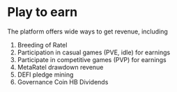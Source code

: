 # Play to earn

The platform offers wide ways to get revenue, including

1. Breeding of Ratel
2. Participation in casual games (PVE, idle) for earnings
3. Participate in competitive games (PVP) for earnings
4. MetaRatel drawdown revenue
5. DEFI pledge mining
6. Governance Coin HB Dividends
